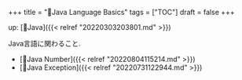 +++
title = "📂Java Language Basics"
tags = ["TOC"]
draft = false
+++

up: [📝Java]({{< relref "20220303203801.md" >}})

Java言語に関わること.

-   [📝Java Number]({{< relref "20220804115214.md" >}})
-   [📝Java Exception]({{< relref "20220731122944.md" >}})

